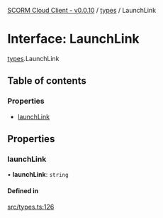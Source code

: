 [SCORM Cloud Client - v0.0.10](../README.md) / [types](../modules/types.md) / LaunchLink

# Interface: LaunchLink

[types](../modules/types.md).LaunchLink

## Table of contents

### Properties

- [launchLink](types.LaunchLink.md#launchlink)

## Properties

### launchLink

• **launchLink**: `string`

#### Defined in

[src/types.ts:126](https://github.com/distributhor/scormcloud-client/blob/8456234/src/types.ts#L126)
